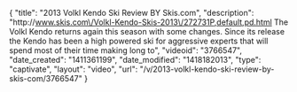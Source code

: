 {
    "title": "2013 Volkl Kendo Ski Review BY Skis.com",
    "description": "http:\/\/www.skis.com\/Volkl-Kendo-Skis-2013\/272731P,default,pd.html The Volkl Kendo returns again this season with some changes. Since its release the Kendo has been a high powered ski for aggressive experts that will spend most of their time making long to",
    "videoid": "3766547",
    "date_created": "1411361199",
    "date_modified": "1418182013",
    "type": "captivate",
    "layout": "video",
    "url": "\/v\/2013-volkl-kendo-ski-review-by-skis-com\/3766547"
}